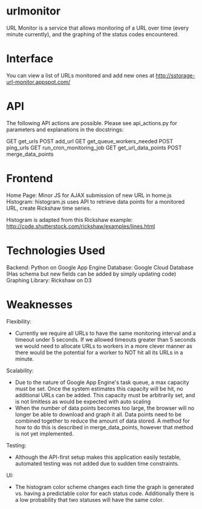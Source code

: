 # urlmonitor
URL Monitor is a service that allows monitoring of a URL over time (every minute currently),
and the graphing of the status codes encountered. 

Interface
=================
You can view a list of URLs monitored and add new ones at http://sstorage-url-monitor.appspot.com/

API
==================
The following API actions are possible. Please see api_actions.py for parameters and explanations
in the docstrings:

GET get_urls
POST add_url
GET get_queue_workers_needed
POST ping_urls
GET run_cron_monitoring_job
GET get_url_data_points
POST merge_data_points

Frontend
=================
Home Page: Minor JS for AJAX submission of new URL in home.js
Histogram: histogram.js uses API to retrieve data points for a monitored URL, create Rickshaw time series.

Histogram is adapted from this Rickshaw example: http://code.shutterstock.com/rickshaw/examples/lines.html

Technologies Used
==================
Backend: Python on Google App Engine
Database: Google Cloud Database (Has schema but new fields can be added by simply updating code)
Graphing Library: Rickshaw on D3

Weaknesses
===========

Flexibility:
- Currently we require all URLs to have the same monitoring interval
and a timeout under 5 seconds. If we allowed timeouts greater than 5 seconds we would
need to allocate URLs to workers in a more clever manner as there would
be the potential for a worker to NOT hit all its URLs in a minute.

Scalability:
- Due to the nature of Google App Engine's task queue, a max capacity must be set. Once the system
estimates this capacity will be hit, no additional URLs can be added. This capacity must be
arbitrarily set, and is not limitless as would be expected with auto scaling
- When the number of data points becomes too large, the browser will no longer be able to download
and graph it all. Data points need to be combined together to reduce the amount of data stored.
A method for how to do this is described in merge_data_points, however that method is not yet
implemented.

Testing:
- Although the API-first setup makes this application easily testable, automated
testing was not added due to sudden time constraints.

UI:
- The histogram color scheme changes each time the graph is generated vs. having a predictable color
for each status code. Additionally there is a low probability that two statuses
will have the same color.
